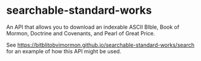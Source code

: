 # searchable-standard-works
An API that allows you to download an indexable ASCII BIble, Book of Mormon, Doctrine and Covenants, and Pearl of Great Price.

See https://bitblitobvimormon.github.io/searchable-standard-works/search for an example of how this API might be used.
